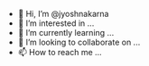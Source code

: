 - 👋 Hi, I’m @jyoshnakarna
- 👀 I’m interested in ...
- 🌱 I’m currently learning ...
- 💞️ I’m looking to collaborate on ...
- 📫 How to reach me ...

<!---
jyoshnakarna/jyoshnakarna is a ✨ special ✨ repository because its `README.md` (this file) appears on your GitHub profile.
You can click the Preview link to take a look at your changes.
--->
